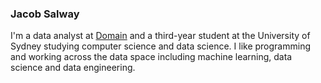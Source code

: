 ### Jacob Salway

I'm a data analyst at [Domain](https://domain.com.au) and a third-year student at the University of Sydney studying computer science and data science. I like programming and working across the data space including machine learning, data science and data engineering.
